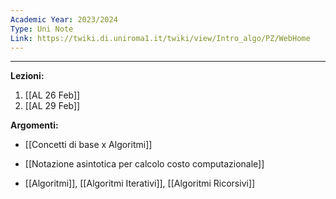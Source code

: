 ```yaml
---
Academic Year: 2023/2024
Type: Uni Note
Link: https://twiki.di.uniroma1.it/twiki/view/Intro_algo/PZ/WebHome
---
```

---
**Lezioni:**
1. [[AL 26 Feb]]
2. [[AL 29 Feb]]

**Argomenti:**
- [[Concetti di base x Algoritmi]]
- [[Notazione asintotica per calcolo costo computazionale]]

- [[Algoritmi]], [[Algoritmi Iterativi]], [[Algoritmi Ricorsivi]]
